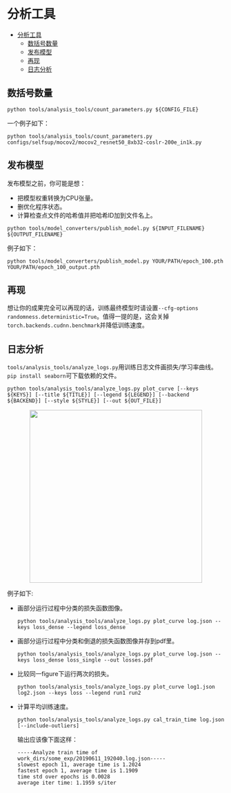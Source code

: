 # 分析工具

<!-- TOC -->

- [分析工具](#分析工具)
  - [数括号数量](#数括号数量)
  - [发布模型](#发布模型)
  - [再现](#再现)
  - [日志分析](#日志分析)

## 数括号数量

```shell
python tools/analysis_tools/count_parameters.py ${CONFIG_FILE}
```

一个例子如下：

```shell
python tools/analysis_tools/count_parameters.py configs/selfsup/mocov2/mocov2_resnet50_8xb32-coslr-200e_in1k.py
```

## 发布模型

发布模型之前，你可能是想：

- 把模型权重转换为CPU张量。
- 删优化程序状态。
- 计算检查点文件的哈希值并把哈希ID加到文件名上。

```shell
python tools/model_converters/publish_model.py ${INPUT_FILENAME} ${OUTPUT_FILENAME}
```

例子如下：

```shell
python tools/model_converters/publish_model.py YOUR/PATH/epoch_100.pth YOUR/PATH/epoch_100_output.pth
```

## 再现

想让你的成果完全可以再现的话，训练最终模型时请设置`--cfg-options randomness.deterministic=True`。值得一提的是，这会关掉`torch.backends.cudnn.benchmark`并降低训练速度。

## 日志分析

`tools/analysis_tools/analyze_logs.py`用训练日志文件画损失/学习率曲线。`pip install seaborn`可下载依赖的文件。

```shell
python tools/analysis_tools/analyze_logs.py plot_curve [--keys ${KEYS}] [--title ${TITLE}] [--legend ${LEGEND}] [--backend ${BACKEND}] [--style ${STYLE}] [--out ${OUT_FILE}]
```

<div align="center">
<img src="https://raw.githubusercontent.com/open-mmlab/mmdetection/master/resources/loss_curve.png" width="400" />
</div>

例子如下:

- 画部分运行过程中分类的损失函数图像。

  ```shell
  python tools/analysis_tools/analyze_logs.py plot_curve log.json --keys loss_dense --legend loss_dense
  ```

- 画部分运行过程中分类和倒退的损失函数图像并存到pdf里。

  ```shell
  python tools/analysis_tools/analyze_logs.py plot_curve log.json --keys loss_dense loss_single --out losses.pdf
  ```

- 比较同一figure下运行两次的损失。

  ```shell
  python tools/analysis_tools/analyze_logs.py plot_curve log1.json log2.json --keys loss --legend run1 run2
  ```

- 计算平均训练速度。

  ```shell
  python tools/analysis_tools/analyze_logs.py cal_train_time log.json [--include-outliers]
  ```

  输出应该像下面这样：

  ```text
  -----Analyze train time of work_dirs/some_exp/20190611_192040.log.json-----
  slowest epoch 11, average time is 1.2024
  fastest epoch 1, average time is 1.1909
  time std over epochs is 0.0028
  average iter time: 1.1959 s/iter
  ```
